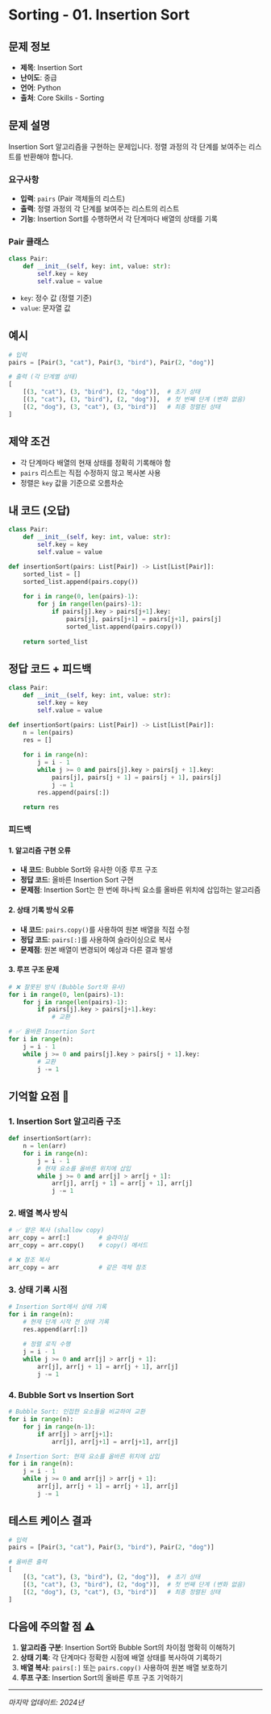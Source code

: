 # Sorting - 01. Insertion Sort

## 문제 정보
- **제목**: Insertion Sort
- **난이도**: 중급
- **언어**: Python
- **출처**: Core Skills - Sorting

## 문제 설명
Insertion Sort 알고리즘을 구현하는 문제입니다. 정렬 과정의 각 단계를 보여주는 리스트를 반환해야 합니다.

### 요구사항
- **입력**: `pairs` (Pair 객체들의 리스트)
- **출력**: 정렬 과정의 각 단계를 보여주는 리스트의 리스트
- **기능**: Insertion Sort를 수행하면서 각 단계마다 배열의 상태를 기록

### Pair 클래스
```python
class Pair:
    def __init__(self, key: int, value: str):
        self.key = key
        self.value = value
```
- `key`: 정수 값 (정렬 기준)
- `value`: 문자열 값

## 예시
```python
# 입력
pairs = [Pair(3, "cat"), Pair(3, "bird"), Pair(2, "dog")]

# 출력 (각 단계별 상태)
[
    [(3, "cat"), (3, "bird"), (2, "dog")],  # 초기 상태
    [(3, "cat"), (3, "bird"), (2, "dog")],  # 첫 번째 단계 (변화 없음)
    [(2, "dog"), (3, "cat"), (3, "bird")]   # 최종 정렬된 상태
]
```

## 제약 조건
- 각 단계마다 배열의 현재 상태를 정확히 기록해야 함
- `pairs` 리스트는 직접 수정하지 않고 복사본 사용
- 정렬은 `key` 값을 기준으로 오름차순

## 내 코드 (오답)
```python
class Pair:
    def __init__(self, key: int, value: str):
        self.key = key
        self.value = value

def insertionSort(pairs: List[Pair]) -> List[List[Pair]]:
    sorted_list = []
    sorted_list.append(pairs.copy())
    
    for i in range(0, len(pairs)-1):
        for j in range(len(pairs)-1):
            if pairs[j].key > pairs[j+1].key:
                pairs[j], pairs[j+1] = pairs[j+1], pairs[j]
                sorted_list.append(pairs.copy())
    
    return sorted_list
```

## 정답 코드 + 피드백
```python
class Pair:
    def __init__(self, key: int, value: str):
        self.key = key
        self.value = value

def insertionSort(pairs: List[Pair]) -> List[List[Pair]]:
    n = len(pairs)
    res = []
    
    for i in range(n):
        j = i - 1
        while j >= 0 and pairs[j].key > pairs[j + 1].key:
            pairs[j], pairs[j + 1] = pairs[j + 1], pairs[j]
            j -= 1
        res.append(pairs[:])
    
    return res
```

### 피드백

#### 1. **알고리즘 구현 오류**
- **내 코드**: Bubble Sort와 유사한 이중 루프 구조
- **정답 코드**: 올바른 Insertion Sort 구현
- **문제점**: Insertion Sort는 한 번에 하나씩 요소를 올바른 위치에 삽입하는 알고리즘

#### 2. **상태 기록 방식 오류**
- **내 코드**: `pairs.copy()`를 사용하여 원본 배열을 직접 수정
- **정답 코드**: `pairs[:]`를 사용하여 슬라이싱으로 복사
- **문제점**: 원본 배열이 변경되어 예상과 다른 결과 발생

#### 3. **루프 구조 문제**
```python
# ❌ 잘못된 방식 (Bubble Sort와 유사)
for i in range(0, len(pairs)-1):
    for j in range(len(pairs)-1):
        if pairs[j].key > pairs[j+1].key:
            # 교환

# ✅ 올바른 Insertion Sort
for i in range(n):
    j = i - 1
    while j >= 0 and pairs[j].key > pairs[j + 1].key:
        # 교환
        j -= 1
```

## 기억할 요점 🔑

### 1. Insertion Sort 알고리즘 구조
```python
def insertionSort(arr):
    n = len(arr)
    for i in range(n):
        j = i - 1
        # 현재 요소를 올바른 위치에 삽입
        while j >= 0 and arr[j] > arr[j + 1]:
            arr[j], arr[j + 1] = arr[j + 1], arr[j]
            j -= 1
```

### 2. 배열 복사 방식
```python
# ✅ 얕은 복사 (shallow copy)
arr_copy = arr[:]        # 슬라이싱
arr_copy = arr.copy()    # copy() 메서드

# ❌ 참조 복사
arr_copy = arr           # 같은 객체 참조
```

### 3. 상태 기록 시점
```python
# Insertion Sort에서 상태 기록
for i in range(n):
    # 현재 단계 시작 전 상태 기록
    res.append(arr[:])
    
    # 정렬 로직 수행
    j = i - 1
    while j >= 0 and arr[j] > arr[j + 1]:
        arr[j], arr[j + 1] = arr[j + 1], arr[j]
        j -= 1
```

### 4. Bubble Sort vs Insertion Sort
```python
# Bubble Sort: 인접한 요소들을 비교하여 교환
for i in range(n):
    for j in range(n-1):
        if arr[j] > arr[j+1]:
            arr[j], arr[j+1] = arr[j+1], arr[j]

# Insertion Sort: 현재 요소를 올바른 위치에 삽입
for i in range(n):
    j = i - 1
    while j >= 0 and arr[j] > arr[j + 1]:
        arr[j], arr[j + 1] = arr[j + 1], arr[j]
        j -= 1
```

## 테스트 케이스 결과
```python
# 입력
pairs = [Pair(3, "cat"), Pair(3, "bird"), Pair(2, "dog")]

# 올바른 출력
[
    [(3, "cat"), (3, "bird"), (2, "dog")],  # 초기 상태
    [(3, "cat"), (3, "bird"), (2, "dog")],  # 첫 번째 단계 (변화 없음)
    [(2, "dog"), (3, "cat"), (3, "bird")]   # 최종 정렬된 상태
]
```

## 다음에 주의할 점 ⚠️
1. **알고리즘 구분**: Insertion Sort와 Bubble Sort의 차이점 명확히 이해하기
2. **상태 기록**: 각 단계마다 정확한 시점에 배열 상태를 복사하여 기록하기
3. **배열 복사**: `pairs[:]` 또는 `pairs.copy()` 사용하여 원본 배열 보호하기
4. **루프 구조**: Insertion Sort의 올바른 루프 구조 기억하기

---
*마지막 업데이트: 2024년*
